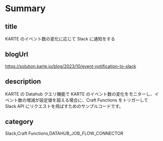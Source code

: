# Summary

## title

KARTE のイベント数の変化に応じて Slack に通知をする

## blogUrl
https://solution.karte.io/blog/2023/10/event-notification-to-slack

## description

KARTE の Datahub クエリ機能で KARTE のイベント数の変化をモニターし、イベント数の増減が設定値を超える場合に、Craft Functions をトリガーして Slack API にリクエストを飛ばすためのサンプルコードです。

## category

Slack,Craft Functions,DATAHUB_JOB_FLOW_CONNECTOR

